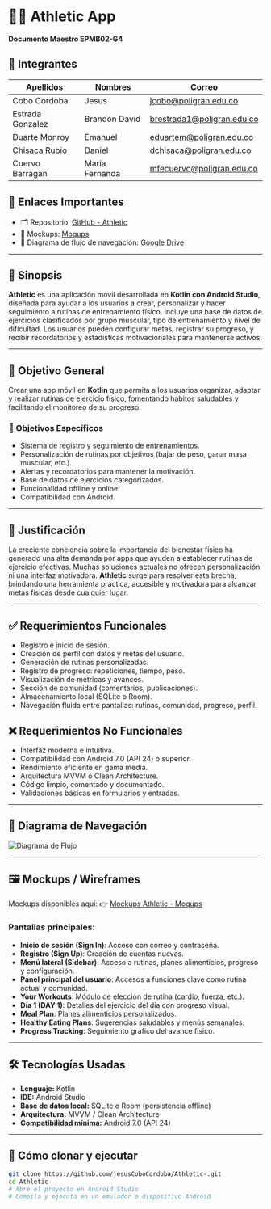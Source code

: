 # 🏋️‍♂️ Athletic App

**Documento Maestro EPMB02-G4**

## 👤 Integrantes

| Apellidos        | Nombres        | Correo                                                          |
| ---------------- | -------------- | --------------------------------------------------------------- |
| Cobo Cordoba     | Jesus          | [jcobo@poligran.edu.co](mailto:jcobo@poligran.edu.co)           |
| Estrada Gonzalez | Brandon David  | [brestrada1@poligran.edu.co](mailto:brestrada1@poligran.edu.co) |
| Duarte Monroy    | Emanuel        | [eduartem@poligran.edu.co](mailto:eduartem@poligran.edu.co)     |
| Chisaca Rubio    | Daniel         | [dchisaca@poligran.edu.co](mailto:dchisaca@poligran.edu.co)     |
| Cuervo Barragan  | Maria Fernanda | [mfecuervo@poligran.edu.co](mailto:mfecuervo@poligran.edu.co)   |


## 🔗 Enlaces Importantes

* 🗂️ Repositorio: [GitHub - Athletic](https://github.com/jesusCoboCordoba/Athletic-.git)
* 🎨 Mockups: [Moqups](https://app.moqups.com/Wsrl0QGXTtpN00ltOz9oN1blSGyQpWiw/view/page/a7bc758b4)
* 🔄 Diagrama de flujo de navegación: [Google Drive](https://drive.google.com/file/d/1Mvg0SGpya7IOUU8y2xJnJ2pawN_tSdot/view?usp=sharing)

---

## 📘 Sinopsis

**Athletic** es una aplicación móvil desarrollada en **Kotlin con Android Studio**, diseñada para ayudar a los usuarios a crear, personalizar y hacer seguimiento a rutinas de entrenamiento físico. Incluye una base de datos de ejercicios clasificados por grupo muscular, tipo de entrenamiento y nivel de dificultad. Los usuarios pueden configurar metas, registrar su progreso, y recibir recordatorios y estadísticas motivacionales para mantenerse activos.

---

## 🎯 Objetivo General

Crear una app móvil en **Kotlin** que permita a los usuarios organizar, adaptar y realizar rutinas de ejercicio físico, fomentando hábitos saludables y facilitando el monitoreo de su progreso.

### 🎯 Objetivos Específicos

* Sistema de registro y seguimiento de entrenamientos.
* Personalización de rutinas por objetivos (bajar de peso, ganar masa muscular, etc.).
* Alertas y recordatorios para mantener la motivación.
* Base de datos de ejercicios categorizados.
* Funcionalidad offline y online.
* Compatibilidad con Android.

---

## 🧠 Justificación

La creciente conciencia sobre la importancia del bienestar físico ha generado una alta demanda por apps que ayuden a establecer rutinas de ejercicio efectivas. Muchas soluciones actuales no ofrecen personalización ni una interfaz motivadora. **Athletic** surge para resolver esta brecha, brindando una herramienta práctica, accesible y motivadora para alcanzar metas físicas desde cualquier lugar.

---

## ✅ Requerimientos Funcionales

* Registro e inicio de sesión.
* Creación de perfil con datos y metas del usuario.
* Generación de rutinas personalizadas.
* Registro de progreso: repeticiones, tiempo, peso.
* Visualización de métricas y avances.
* Sección de comunidad (comentarios, publicaciones).
* Almacenamiento local (SQLite o Room).
* Navegación fluida entre pantallas: rutinas, comunidad, progreso, perfil.

## ❌ Requerimientos No Funcionales

* Interfaz moderna e intuitiva.
* Compatibilidad con Android 7.0 (API 24) o superior.
* Rendimiento eficiente en gama media.
* Arquitectura MVVM o Clean Architecture.
* Código limpio, comentado y documentado.
* Validaciones básicas en formularios y entradas.

---

## 🧭 Diagrama de Navegación

![Diagrama de Flujo](https://drive.google.com/uc?id=1Mvg0SGpya7IOUU8y2xJnJ2pawN_tSdot)

---

## 🖼️ Mockups / Wireframes

Mockups disponibles aquí:
👉 [Mockups Athletic - Moqups](https://app.moqups.com/Wsrl0QGXTtpN00ltOz9oN1blSGyQpWiw/view/page/a7bc758b4)

### Pantallas principales:

* **Inicio de sesión (Sign In)**: Acceso con correo y contraseña.
* **Registro (Sign Up)**: Creación de cuentas nuevas.
* **Menú lateral (Sidebar)**: Acceso a rutinas, planes alimenticios, progreso y configuración.
* **Panel principal del usuario**: Accesos a funciones clave como rutina actual y comunidad.
* **Your Workouts**: Módulo de elección de rutina (cardio, fuerza, etc.).
* **Día 1 (DAY 1)**: Detalles del ejercicio del día con progreso visual.
* **Meal Plan**: Planes alimenticios personalizados.
* **Healthy Eating Plans**: Sugerencias saludables y menús semanales.
* **Progress Tracking**: Seguimiento gráfico del avance físico.

---

## 🛠️ Tecnologías Usadas

* **Lenguaje:** Kotlin
* **IDE:** Android Studio
* **Base de datos local:** SQLite o Room (persistencia offline)
* **Arquitectura:** MVVM / Clean Architecture
* **Compatibilidad mínima:** Android 7.0 (API 24)

---

## 🧪 Cómo clonar y ejecutar

```bash
git clone https://github.com/jesusCoboCordoba/Athletic-.git
cd Athletic-
# Abre el proyecto en Android Studio
# Compila y ejecuta en un emulador o dispositivo Android
```
